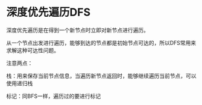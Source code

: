 # 深度优先遍历DFS

深度优先遍历是在得到一个新节点时立即对新节点进行遍历。

从一个节点出发进行遍历，能够到达的节点都是初始节点可达的，所以DFS常用来求解这种可达性问题。

注意两点：

栈：用来保存当前节点信息，当遍历新节点返回时，能够继续遍历当前节点，可以使用递归栈

标记：同BFS一样，遍历过的要进行标记